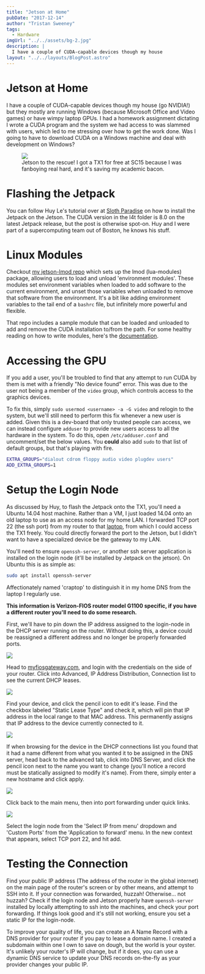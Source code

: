 ```yaml
---
title: "Jetson at Home"
pubDate: "2017-12-14"
author: "Tristan Sweeney"
tags:
  - Hardware
imgUrl: "../../assets/bg-2.jpg"
description: |
  I have a couple of CUDA-capable devices though my house
layout: "../../layouts/BlogPost.astro"
---
```


# Jetson at Home

I have a couple of CUDA-capable devices though my house (go NVIDIA!) but they
mostly are running Windows (because Microsoft Office and Video games) or have
wimpy laptop GPUs. I had a homework assignment dictating I wrote a CUDA program
and the system we had access to was slammed with users, which led to me
stressing over how to get the work done. Was I going to have to download CUDA
on a Windows machine and deal with development on Windows?

<figure>
  <img src='https://developer.nvidia.com/sites/default/files/akamai/embedded/images/jetsontx1/JetsonTX1_DevKit_3Quarter_ON.png'>
  <figcaption>
    Jetson to the rescue! I got a TX1 for free at SC15 because I was fanboying
    real hard, and it's saving my academic bacon.
  </figcaption>
</figure>

# Flashing the Jetpack

You can follow Huy Le's tutorial over at [Sloth Paradise](https://www.slothparadise.com/setup-cuda-7-0-nvidia-jetson-tx1-jetpack-detailed/)
on how to install the Jetpack on the Jetson. The CUDA version in the l4t folder
is 8.0 on the latest Jetpack release, but the post is otherwise spot-on. Huy and
I were part of a supercomputing team out of Boston, he knows his stuff.

# Linux Modules

Checkout [my jetson-lmod repo](https://github.com/sweeneytr/jetson-lmod)
which sets up the lmod (lua-modules) package, allowing users to load and
unload 'environment modules'. These modules set environment variables when
loaded to add software to the current environment, and unset those variables
when unloaded to remove that software from the environment. It's a bit like
adding environment variables to the tail end of a `bashrc` file, but infinitely
more powerful and flexible.

That repo includes a sample module that can be loaded and unloaded to add and
remove the CUDA installation to/from the path. For some healthy reading on how
to write modules, here's the [documentation](https://lmod.readthedocs.io/en/latest/).

# Accessing the GPU

If you add a user, you'll be troubled to find that any attempt to run CUDA by
them is met with a friendly "No device found" error. This was due to the user
not being a member of the `video` group, which controls access to the graphics
devices.

To fix this, simply `sudo usermod <username> -a -G video` and relogin to the
system, but we'll still need to perform this fix whenever a new user is added.
Given this is a dev-board that only trusted people can access, we can instead
configure `adduser` to provide new users access to all the hardware in
the system. To do this, open `/etc/adduser.conf` and uncomment/set the below
values. You <b>could</b> also add `sudo` to that list of default groups, but
that's playing with fire.

```bash
EXTRA_GROUPS="dialout cdrom floppy audio video plugdev users"
ADD_EXTRA_GROUPS=1
```

# Setup the Login Node

As discussed by Huy, to flash the Jetpack onto the TX1, you'll need a Ubuntu
14.04 host machine. Rather than a VM, I just loaded 14.04 onto an old laptop to
use as an access node for my home LAN. I forwarded TCP port 22 (the ssh port)
from my router to that <u data-qtip="craptop">laptop</u>, from which I could
access the TX1 freely. You could directly forward the port to the Jetson, but
I didn't want to have a specialized device be the gateway to my LAN.

You'll need to ensure `openssh-server`, or another ssh server application is
installed on the login node (it'll be installed by Jetpack on the jetson). On
Ubuntu this is as simple as:

```bash
sudo apt install openssh-server
```

<p id="craptop" class="qtip-tip">
  Affectionately named 'craptop' to distinguish it in my home DNS from the
  laptop I regularly use.
</p>

<b> This information is Verizon-FIOS router model G1100 specific, if you have a
different router you'll need to do some research. </b>

First, we'll have to pin down the IP address assigned to the login-node in the
DHCP server running on the router. Without doing this, a device could be
reassigned a different address and no longer be properly forwarded ports.

<img src="/images/jetson_at_home/advanced.PNG">

Head to [myfiosgateway.com](myfiosgateway.com), and login with the credentials
on the side of your router. Click into Advanced, IP Address Distribution,
Connection list to see the current DHCP leases.

<img src="/images/jetson_at_home/connections.PNG">

Find your device, and click the pencil icon to edit it's lease. Find the
checkbox labeled "Static Lease Type" and check it, which will pin that IP
address in the local range to that MAC address. This permanently assigns that IP
address to the device currently connected to it.

<img src="/images/jetson_at_home/dns.PNG">

If when browsing for the device in the DHCP connections list you found that it
had a name different from what you wanted it to be assigned in the DNS server,
head back to the advanced tab, click into DNS Server, and click the pencil icon
next to the name you want to change (you'll notice a record must be statically
assigned to modify it's name). From there, simply enter a new hostname and
click apply.

<img src="/images/jetson_at_home/main.PNG">

Click back to the main menu, then into port forwarding under quick links.

<img src="/images/jetson_at_home/ports.PNG">

Select the login node from the 'Select IP from menu' dropdown and 'Custom Ports'
from the 'Application to forward' menu. In the new context that appears, select
TCP port 22, and hit add.

# Testing the Connection

Find your public IP address (The address of the router in the global internet)
on the main page of the router's screen or by other means, and attempt to SSH
into it. If your connection was forwarded, huzzah! Otherwise... not huzzah?
Check if the login node and Jetson properly have `openssh-server` installed by
locally attempting to ssh into the machines, and check your port forwarding. If
things look good and it's still not working, ensure you set a static IP for the
login-node.

To improve your quality of life, you can create an A Name Record with a DNS
provider for your router if you pay to lease a domain name. I created a
subdomain within one I own to save on dough, but the world is your oyster. It's
unlikely your router's IP will change, but if it does, you can use a dynamic DNS
service to update your DNS records on-the-fly as your provider changes your
public IP.
